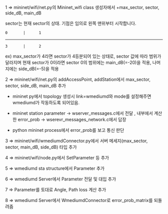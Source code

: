 1 => mininet/wifi/net.py의 Mininet_wifi class 생성자에서 +max_sector, sector, side_dB, main_dB 

sector는 현재 sector의 상태. 기점은 임의로 왼쪽 맨위부터 시작합니다.
            
    0       |      1
--------------------
    3       |      2     
            
ex) max_sector가 4라면 sector가 4등분되어 있는 상태로, sector 값에 따라 범위가 달라지며 
현재 sector가 0이라면 sector 0의 범위에는 main_dB(=-20)을 적용, 나머지에는 side_dB(=-5)을 적용 

2 => mininet/wifi/net.py의 addAccessPoint, addStation에서 max_sector, sector, side_dB, main_dB 추가


* mininet py에서 topology 생성시 link=wmediumd와 mode를 설정해주면 wmediumd가 작동하도록 되어있음.

* mininet station parameter -> wserver_messages.c에서 전달 , 내부에서 계산한 error_prob -> wserevr_messages_network.c에서 답장

* python mininet process에서 error_prob를 보고 통신 판단


3 => mininet/wifi/wmediumdConnector.py에서 서버 메세지(max_sector, sector, main_dB, side_dB) 타입 추가

4 => mininet/wifi/node.py에서 SetParameter 등 추가

5 => wmediumd sta structure에서 Parameter 추가

6 => wmediumd Server에서 Parameter 전달 및 대입 추가

7 => Parameter를 토대로 Angle, Path loss 계산 추가

8 => wmediumd Server에서 WmediumdConnector로 error_prob_matrix를 되돌려줌
